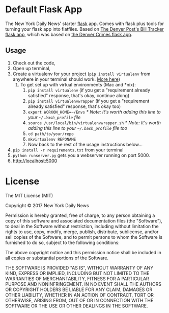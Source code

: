 # Default Flask App
The New York Daily News' starter [flask](http://flask.pocoo.org/) app. Comes with flask plus tools for turning your flask app into flatfiles. Based on [The Denver Post's Bill Tracker flask app](https://github.com/denverpost/bill-tracker), which was based on [the Denver Crimes flask app](http://crime.denverpost.com/about/). 

## Usage

1. Check out the code,
2. Open up terminal, 
3. Create a virtualenv for your project (`pip install virtualenv` from anywhere in your terminal should work. [More here](http://python-guide-pt-br.readthedocs.io/en/latest/dev/virtualenvs/))
    1. To get set up with virtual environments (Mac and *nix):
        1. `pip install virtualenv` (if you get a "requirement already satisfied" response, that's okay, continue along)
        2. `pip install virtualenvwrapper` (if you get a "requirement already satisfied" response, that's okay too)
        3. `export WORKON_HOME=~/Envs` _* Note: It's worth adding this line to your `~/.bash_profile` file_
        4. `source /usr/local/bin/virtualenvwrapper.sh` _* Note: It's worth adding this line to your `~/.bash_profile` file too_
        5. `cd path/to/your/repo`
        6. `mkvirtualenv REPONAME`
        7. Now back to the rest of the usage instructions below...
4. `pip install -r requirements.txt` from your terminal
5. `python runserver.py` gets you a webserver running on port 5000.
6. [http://localhost:5000](http://localhost:5000)

# License

The MIT License (MIT)

Copyright © 2017 New York Daily News

Permission is hereby granted, free of charge, to any person obtaining a copy
of this software and associated documentation files (the "Software"), to deal
in the Software without restriction, including without limitation the rights
to use, copy, modify, merge, publish, distribute, sublicense, and/or sell
copies of the Software, and to permit persons to whom the Software is
furnished to do so, subject to the following conditions:

The above copyright notice and this permission notice shall be included in all
copies or substantial portions of the Software.

THE SOFTWARE IS PROVIDED "AS IS", WITHOUT WARRANTY OF ANY KIND, EXPRESS OR
IMPLIED, INCLUDING BUT NOT LIMITED TO THE WARRANTIES OF MERCHANTABILITY,
FITNESS FOR A PARTICULAR PURPOSE AND NONINFRINGEMENT. IN NO EVENT SHALL THE
AUTHORS OR COPYRIGHT HOLDERS BE LIABLE FOR ANY CLAIM, DAMAGES OR OTHER
LIABILITY, WHETHER IN AN ACTION OF CONTRACT, TORT OR OTHERWISE, ARISING FROM,
OUT OF OR IN CONNECTION WITH THE SOFTWARE OR THE USE OR OTHER DEALINGS IN THE
SOFTWARE.
